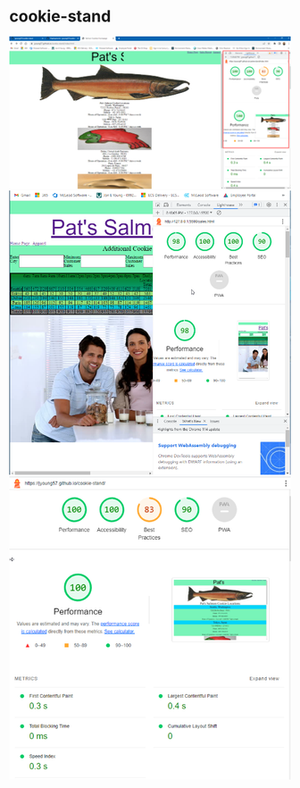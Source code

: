 # cookie-stand

![lighthouse](images/2023-06-25%2023_26_03-Window.png)
![lighthouse2](images/2023-06-28%2020_48_34-.png)
![lighthouse3](images/2023-07-20%2019_00_57-Window.png)

